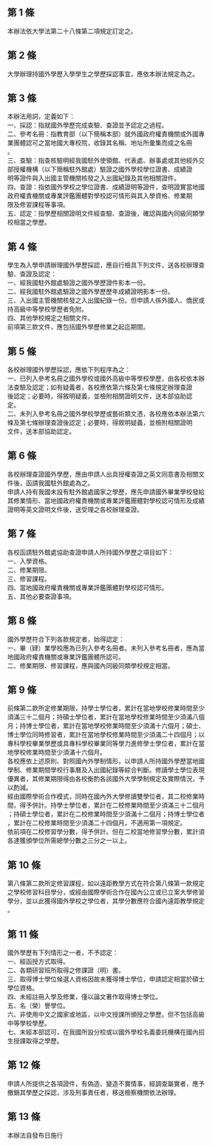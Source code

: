 第 1 條
-------
本辦法依大學法第二十八條第二項規定訂定之。

第 2 條
-------
大學辦理持國外學歷入學學生之學歷採認事宜，應依本辦法規定為之。

第 3 條
-------
本辦法用詞，定義如下：  
一、採認：指就國外學歷完成查驗、查證並予認定之過程。  
二、參考名冊：指教育部（以下簡稱本部）就外國政府權責機關或外國專  
    業團體認可之當地國大專校院，收錄其名稱、地址所彙集而成之名冊  
    。  
三、查驗：指查核驗明經我國駐外使領館、代表處、辦事處或其他經外交  
    部授權機構（以下簡稱駐外館處）驗證之國外學校學位證書、成績證  
    明等證件與入出國主管機關核發之入出國紀錄及其他相關證件。  
四、查證：指依國外學校之學位證書、成績證明等證件，查明證實當地國  
    政府權責機關或專業評鑑團體對學校認可情形與其入學資格、修業期  
    限及修習課程等事項。  
五、認定：指學歷相關證明文件經查驗、查證後，確認與國內同級同類學  
    校相當之學歷。

第 4 條
-------
學生為入學申請辦理國外學歷採認，應自行檢具下列文件，送各校辦理查  
驗、查證及認定：  
一、經我國駐外館處驗證之國外學歷證件影本一份。  
二、經我國駐外館處驗證之國外學歷歷年成績證明影本一份。  
三、入出國主管機關核發之入出國紀錄一份。但申請人係外國人、僑民或  
    持高級中等學校學歷者免附。  
四、其他學校規定之相關文件。  
前項第三款文件，應包括國外學歷修業之起迄期間。

第 5 條
-------
各校辦理國外學歷採認，應依下列程序為之：  
一、已列入參考名冊之國外學校或國外高級中等學校學歷，由各校依本辦  
    法查驗及認定；如有疑義者，各校應依第六條及第七條規定辦理查證  
    後認定；必要時，得敘明疑義，並檢附相關證明文件，送本部協助認  
    定。  
二、未列入參考名冊之國外學校學歷或藝術類文憑，各校應依本辦法第六  
    條及第七條辦理查證後認定；必要時，得敘明疑義，並檢附相關證明  
    文件，送本部協助認定。

第 6 條
-------
各校辦理查證國外學歷，應由申請人出具授權查證之英文同意書及相關文  
件後，函請我國駐外館處為之。  
申請人持有我國未設有駐外館處國家之學歷，應先申請國外畢業學校發給  
其修業情形、當地國政府權責機關或專業評鑑團體對學校認可情形及成績  
證明等英文證明文件後，送受理之各校辦理查證。

第 7 條
-------
各校函請駐外館處協助查證申請人所持國外學歷之項目如下：  
一、入學資格。  
二、修業期限。  
三、修習課程。  
四、當地國政府權責機關或專業評鑑團體對學校認可情形。  
五、其他必要查證事項。

第 8 條
-------
國外學歷符合下列各款規定者，始得認定：  
一、畢（肄）業學校應為已列入參考名冊者。未列入參考名冊者，應為當  
    地國政府權責機關或專業評鑑團體所認可。  
二、修業期限、修習課程，應與國內同級同類學校規定相當。

第 9 條
-------
前條第二款所定修業期限，持學士學位者，累計在當地學校修業時間至少  
須滿三十二個月；持碩士學位者，累計在當地學校修業時間至少須滿八個  
月；持博士學位者，累計在當地學校修業時間至少須滿十六個月；碩士、  
博士學位同時修習者，累計在當地學校修業時間至少須滿二十四個月；以  
專科學校畢業學歷或具專科學校畢業同等學力進修學士學位者，累計在當  
地學校修業時間至少須滿十六個月。  
各校應依上述原則、對照國內外學制情形，以申請人所持國外學歷當地國  
學制、修業期間學校行事曆及入出國紀錄等綜合判斷。修讀學士學位表現  
優異者，其修業期限得由各校衡酌各該國外大學學制規定及實際情況，予  
以酌減。  
經由國際學術合作模式，同時在國內外大學修讀雙學位者，其二校修業時  
間，得予併計。持學士學位者，累計在二校修業時間至少須滿三十二個月  
；持碩士學位者，累計在二校修業時間至少須滿十二個月；持博士學位者  
，累計在二校修業時間至少須滿二十四個月，不適用第一項規定。  
依前項在二校修習學分數，得予併計。但在二校當地修習學分數，累計須  
各達獲頒學位所需總學分數之三分之一以上。

第 10 條
--------
第八條第二款所定修習課程，如以遠距教學方式在符合第八條第一款規定  
之學校修習科目學分，或經由國際學術合作在國內公立或已立案大學修習  
學分，並以此獲得國外學校之學位者，其學分數應符合國內遠距教學規定  
。

第 11 條
--------
國外學歷有下列情形之一者，不予認定：  
一、經函授方式取得。  
二、各類研習班所取得之修課證（明）書。  
三、取得博士學位候選人資格因故未獲得博士學位，申請認定相當於碩士  
    學位資格。  
四、未經註冊入學及修業，僅以論文著作取得博士學位。  
五、名（榮）譽學位。  
六、非使用中文之國家或地區，以中文授課所頒授之學歷。但不包括高級  
    中等學校學歷。  
七、未經本部認可，在我國所設分校或以國外學校名義委託機構在國內招  
    生授課取得之學歷。

第 12 條
--------
申請人所提供之各項證件，有偽造、變造不實情事，經調查屬實者，應予  
撤銷其學歷之採認，涉及刑事責任者，移送檢察機關依法辦理。

第 13 條
--------
本辦法自發布日施行

